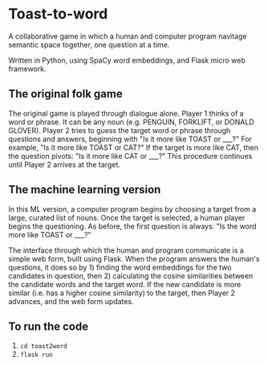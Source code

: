 # Toast-to-word

A collaborative game in which a human and computer program navitage semantic space together, one question at a time.

Written in Python, using SpaCy word embeddings, and Flask micro web framework.

## The original folk game

The original game is played through dialogue alone. Player 1 thinks of a word or phrase. It can be any noun (e.g. PENGUIN, FORKLIFT, or DONALD GLOVER). Player 2 tries to guess the target word or phrase through questions and answers, beginning with "Is it more like TOAST or \_\_\_?" For example, "Is it more like TOAST or CAT?" If the target is more like CAT, then the question pivots: "Is it more like CAT or \_\_\_?" This procedure continues until Player 2 arrives at the target.

## The machine learning version

In this ML version, a computer program begins by choosing a target from a large, curated list of nouns. Once the target is selected, a human player begins the questioning. As before, the first question is always: "Is the word more like TOAST or \_\_\_?"

The interface through which the human and program communicate is a simple web form, built using Flask. When the program answers the human's questions, it does so by 1) finding the word embeddings for the two candidates in question, then 2) calculating the cosine similarities between the candidate words and the target word. If the new candidate is more similar (i.e. has a higher cosine similarity) to the target, then Player 2 advances, and the web form updates.

## To run the code

1. `cd toast2word`
1. `flask run`
